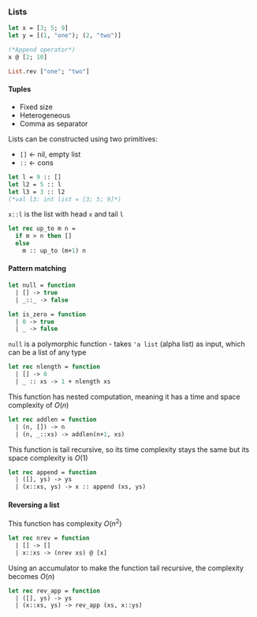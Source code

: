 ### Lists
```ocaml
let x = [3; 5; 9]
let y = [(1, "one"); (2, "two")]

(*Append operator*)
x @ [2; 10]

List.rev ["one"; "two"]
```
#### Tuples
- Fixed size
- Heterogeneous
- Comma as separator

Lists can be constructed using two primitives:
- `[]` <- nil, empty list
- `::` <- cons
```ocaml
let l = 9 :: []
let l2 = 5 :: l
let l3 = 3 :: l2
(*val l3: int list = [3; 5; 9]*)
```
`x::l` is the list with head `x` and tail `l`

```ocaml
let rec up_to m n = 
  if m > n then []
  else
    m :: up_to (m+1) n
``` 

#### Pattern matching
```ocaml
let null = function
  | [] -> true
  | _::_ -> false
```

```ocaml
let is_zero = function
  | 0 -> true
  | _ -> false
```

`null` is a polymorphic function - takes `'a list` (alpha list) as input, which can be a list of any type

```ocaml
let rec nlength = function
  | [] -> 0
  | _ :: xs -> 1 + nlength xs
```
This function has nested computation, meaning it has a time and space complexity of $O(n)$

```ocaml
let rec addlen = function
  | (n, []) -> n
  | (n, _::xs) -> addlen(n+1, xs)
```
This function is tail recursive, so its time complexity stays the same but its space complexity is $O(1)$

```ocaml
let rec append = function
  | ([], ys) -> ys
  | (x::xs, ys) -> x :: append (xs, ys)
```  

#### Reversing a list
This function has complexity $O(n^2)$
```ocaml
let rec nrev = function
  | [] -> []
  | x::xs -> (nrev xs) @ [x]
```

Using an accumulator to make the function tail recursive, the complexity becomes $O(n)$
```ocaml
let rec rev_app = function
  | ([], ys) -> ys
  | (x::xs, ys) -> rev_app (xs, x::ys)
```
